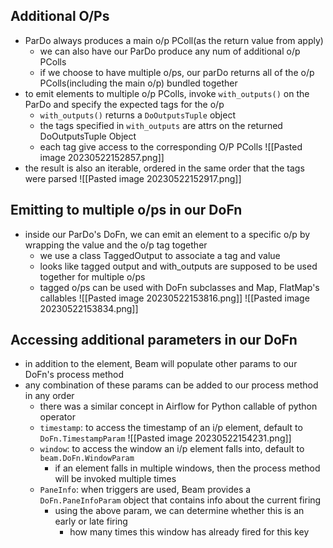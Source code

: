 ## Additional O/Ps
- ParDo always produces a main o/p PColl(as the return value from apply)
	- we can also have our ParDo produce any num of additional o/p PColls
	- if we choose to have multiple o/ps, our parDo returns all of the o/p PColls(including the main o/p) bundled together
- to emit elements to multiple o/p PColls, invoke `with_outputs()` on the ParDo and specify the expected tags for the o/p
	- `with_outputs()` returns a `DoOutputsTuple` object
	- the tags specified in `with_outputs` are attrs on the returned DoOutputsTuple Object
	- each tag give access to the corresponding O/P PColls
![[Pasted image 20230522152857.png]]
- the result is also an iterable, ordered in the same order that the tags were parsed
![[Pasted image 20230522152917.png]]
## Emitting to multiple o/ps in our DoFn
- inside our ParDo's DoFn, we can emit an element to a specific o/p by wrapping the value and the o/p tag together
	- we use a class TaggedOutput to associate a tag and value
	- looks like tagged output and with_outputs are supposed to be used together for multiple o/ps
	- tagged o/ps can be used with DoFn subclasses and Map, FlatMap's callables
![[Pasted image 20230522153816.png]]
![[Pasted image 20230522153834.png]]

## Accessing additional parameters in our DoFn
- in addition to the element, Beam will populate other params to our DoFn's process method
- any combination of these params can be added to our process method in any order
	- there was a similar concept in Airflow for Python callable of python operator
	- `timestamp`: to access the timestamp of an i/p element, default to `DoFn.TimestampParam`
	 ![[Pasted image 20230522154231.png]]
	- `window`: to access the window an i/p element falls into, default to `beam.DoFn.WindowParam`
		- if an element falls in multiple windows, then the process method will be invoked multiple times
	- `PaneInfo`: when triggers are used, Beam provides a `DoFn.PaneInfoParam` object that contains info about the current firing
		- using the above param, we can determine whether this is an early or late firing
			- how many times this window has already fired for this key